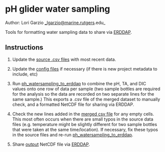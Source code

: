 # pH glider water sampling

Author: Lori Garzio _lgarzio@marine.rutgers.edu_

Tools for formatting water sampling data to share via [ERDDAP](https://rucool-sampling.marine.rutgers.edu/erddap/index.html).

## Instructions

1. Update the [source .csv files](https://github.com/rucool/dataset_archiving/tree/master/pH_glider/water_sampling/files) with most recent data.

2. Update the [config files](https://github.com/rucool/dataset_archiving/tree/master/pH_glider/water_sampling/config) if necessary (if there is new project metadata to include, etc)

2. Run [ph_watersampling_to_erddap](https://github.com/rucool/dataset_archiving/blob/master/pH_glider/water_sampling/ph_watersampling_to_erddap.py) to combine the pH, TA, and DIC values onto one row of data per sample (two sample bottles are required for the analysis so the data are recorded on two separate lines for the same sample.) This exports a .csv file of the merged dataset to manually check, and a formatted NetCDF file for sharing via ERDDAP.

3. Check the new lines added in the [merged csv file](https://github.com/rucool/dataset_archiving/tree/master/pH_glider/water_sampling/output/csv) for any empty cells. This most often occurs when there are small typos in the source data files (e.g. temperature might be slightly different for two sample bottles that were taken at the same time/location). If necessary, fix these typos in the source files and re-run [ph_watersampling_to_erddap](https://github.com/rucool/dataset_archiving/blob/master/pH_glider/water_sampling/ph_watersampling_to_erddap.py).

4. Share [output](https://github.com/rucool/dataset_archiving/tree/master/pH_glider/water_sampling/output) NetCDF file via [ERDDAP](https://rucool-sampling.marine.rutgers.edu/erddap/index.html).
